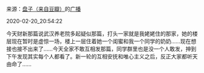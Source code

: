 来源：[盘子（来自豆瓣）](https://www.douban.com/people/zhaoxun69/)的[广播](https://www.douban.com/people/zhaoxun69/status/2823226887/)


2020-02-20_20:54:22


今天财新那篇说武汉养老院多起疑似那篇，打头一家就是我姥姥住的那家，她的楼层现在暂时是虚惊一场，楼上一层住着她一个闺蜜和我一个同学的奶奶……现在想接也接不出来了……今天全家不敢互相发那篇，同学群里也是没一个人敢发，抻到下午发现其实每个人都看了。新一轮的互相安抚和唯心主义之后，反正大家都听天由命了……
